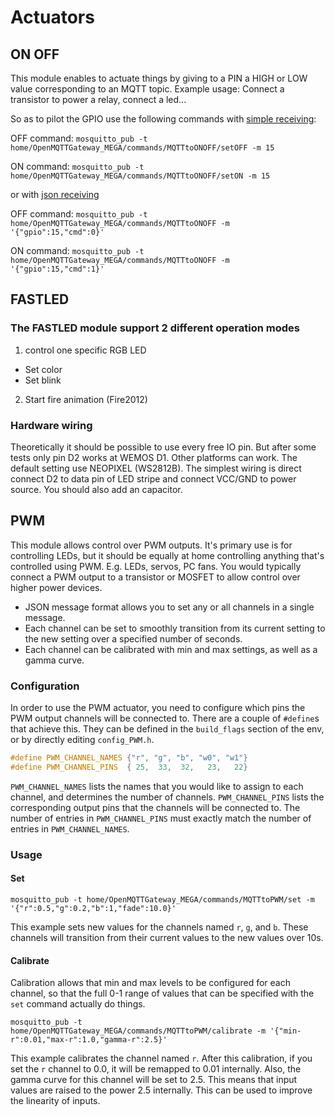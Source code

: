 # Actuators
## ON OFF
This module enables to actuate things by giving to a PIN a HIGH or LOW value corresponding to an MQTT topic.
Example usage: Connect a transistor to power a relay, connect a led...

So as to pilot the GPIO use the following commands with [simple receiving](../upload/pio.md#api):

OFF command:
`mosquitto_pub -t home/OpenMQTTGateway_MEGA/commands/MQTTtoONOFF/setOFF -m 15`

ON command:
`mosquitto_pub -t home/OpenMQTTGateway_MEGA/commands/MQTTtoONOFF/setON -m 15`

or with [json receiving](../upload/pio.md#api)

OFF command:
`mosquitto_pub -t home/OpenMQTTGateway_MEGA/commands/MQTTtoONOFF -m '{"gpio":15,"cmd":0}'`

ON command:
`mosquitto_pub -t home/OpenMQTTGateway_MEGA/commands/MQTTtoONOFF -m '{"gpio":15,"cmd":1}'`

## FASTLED
### The FASTLED module support 2 different operation modes
1. control one specific RGB LED
* Set color
* Set blink

2. Start fire animation (Fire2012)

### Hardware wiring
Theoretically it should be possible to use every free IO pin. But after some tests only pin D2 works at WEMOS D1. Other platforms can work.
The default setting use NEOPIXEL (WS2812B). The simplest wiring is direct connect D2 to data pin of LED stripe and connect VCC/GND to power source. You should also add an capacitor.

## PWM
This module allows control over PWM outputs.
It's primary use is for controlling LEDs, but it should be equally at home controlling anything that's controlled using PWM.
E.g. LEDs, servos, PC fans.
You would typically connect a PWM output to a transistor or MOSFET to allow control over higher power devices.

* JSON message format allows you to set any or all channels in a single message.
* Each channel can be set to smoothly transition from its current setting to the new setting over a specified number of seconds.
* Each channel can be calibrated with min and max settings, as well as a gamma curve.

### Configuration
In order to use the PWM actuator, you need to configure which pins the PWM output channels will be connected to.
There are a couple of `#define`s that achieve this.
They can be defined in the `build_flags` section of the env, or by directly editing `config_PWM.h`.

```c
#define PWM_CHANNEL_NAMES {"r", "g", "b", "w0", "w1"}
#define PWM_CHANNEL_PINS  { 25,  33,  32,   23,   22}
```

`PWM_CHANNEL_NAMES` lists the names that you would like to assign to each channel, and determines the number of channels.
`PWM_CHANNEL_PINS` lists the corresponding output pins that the channels will be connected to.
The number of entries in `PWM_CHANNEL_PINS` must exactly match the number of entries in `PWM_CHANNEL_NAMES`.

### Usage

#### Set
`mosquitto_pub -t home/OpenMQTTGateway_MEGA/commands/MQTTtoPWM/set -m '{"r":0.5,"g":0.2,"b":1,"fade":10.0}'`

This example sets new values for the channels named `r`, `g`, and `b`.
These channels will transition from their current values to the new values over 10s.

#### Calibrate
Calibration allows that min and max levels to be configured for each channel, so that the full 0-1 range of values
that can be specified with the `set` command actually do things.

`mosquitto_pub -t home/OpenMQTTGateway_MEGA/commands/MQTTtoPWM/calibrate -m '{"min-r":0.01,"max-r":1.0,"gamma-r":2.5}'`

This example calibrates the channel named `r`.
After this calibration, if you set the `r` channel to 0.0, it will be remapped to 0.01 internally.
Also, the gamma curve for this channel will be set to 2.5.
This means that input values are raised to the power 2.5 internally.
This can be used to improve the linearity of inputs.
